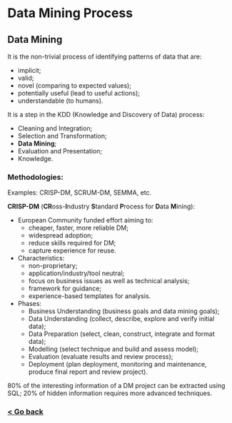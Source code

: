 # Data Mining Process
## Data Mining
It is the non-trivial process of identifying patterns of data that are:
- implicit;
- valid;
- novel (comparing to expected values);
- potentially useful (lead to useful actions);
- understandable (to humans).

It is a step in the KDD (Knowledge and Discovery of Data) process:
- Cleaning and Integration;
- Selection and Transformation;
- **Data Mining**;
- Evaluation and Presentation;
- Knowledge.

### Methodologies:
Examples: CRISP-DM, SCRUM-DM, SEMMA, etc.

**CRISP-DM** (**CR**oss-**I**ndustry **S**tandard **P**rocess for **D**ata **M**ining):
- European Community funded effort aiming to:
    - cheaper, faster, more reliable DM;
    - widespread adoption;
    - reduce skills required for DM;
    - capture experience for reuse.
- Characteristics:
    - non-proprietary;
    - application/industry/tool neutral;
    - focus on business issues as well as technical analysis;
    - framework for guidance;
    - experience-based templates for analysis.
- Phases:
    - Business Understanding (business goals and data mining goals);
    - Data Understanding (collect, describe, explore and verify initial data);
    - Data Preparation (select, clean, construct, integrate and format data);
    - Modelling (select technique and build and assess model);
    - Evaluation (evaluate results and review process);
    - Deployment (plan deployment, monitoring and maintenance, produce final report and review project).

80% of the interesting information of a DM project can be extracted using SQL; 20% of hidden information requires more advanced techniques.

### [< Go back](/README.md)